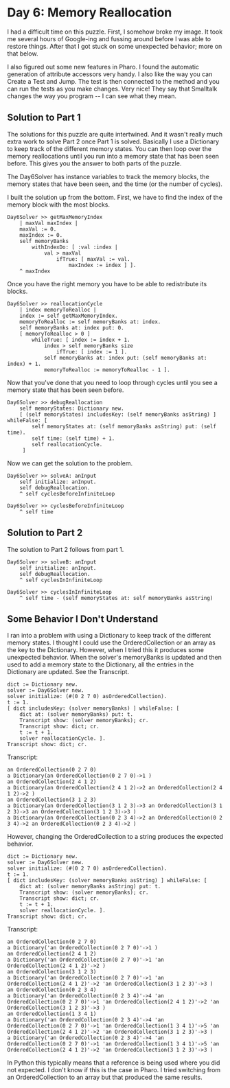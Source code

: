 # Day 6: Memory Reallocation

I had a difficult time on this puzzle.  First, I somehow broke my image.  It
took me several hours of Google-ing and fussing around before I was able to
restore things.  After that I got stuck on some unexpected behavior; more on
that below.

I also figured out some new features in Pharo.  I found the automatic
generation of attribute accessors very handy.  I also like the way you can 
Create a Test and Jump.  The test is then connected to the method and you
can run the tests as you make changes.  Very nice!  They say that Smalltalk
changes the way you program -- I can see what they mean.

## Solution to Part 1

The solutions for this puzzle are quite intertwined. And it wasn't really
much extra work to solve Part 2 once Part 1 is solved.  Basically I use
a Dictionary to keep track of the different memory states.  You can then
loop over the memory reallocations until you run into a memory state that
has been seen before.  This gives you the answer to both parts of the puzzle.

The Day6Solver has instance variables to track the memory blocks, the memory
states that have been seen, and the time (or the number of cycles).

I built the solution up from the bottom.  First, we have to find the index
of the memory block with the most blocks.

```smalltalk
Day6Solver >> getMaxMemoryIndex
	| maxVal maxIndex |
	maxVal := 0.
	maxIndex := 0.
	self memoryBanks
		withIndexDo: [ :val :index | 
			val > maxVal
				ifTrue: [ maxVal := val.
					maxIndex := index ] ].
	^ maxIndex
```

Once you have the right memory you have to be able to redistribute its blocks.

```smalltalk
Day6Solver >> reallocationCycle
	| index memoryToRealloc |
	index := self getMaxMemoryIndex.
	memoryToRealloc := self memoryBanks at: index.
	self memoryBanks at: index put: 0.
	[ memoryToRealloc > 0 ]
		whileTrue: [ index := index + 1.
			index > self memoryBanks size
				ifTrue: [ index := 1 ].
			self memoryBanks at: index put: (self memoryBanks at: index) + 1.
			memoryToRealloc := memoryToRealloc - 1 ].
```

Now that you've done that you need to loop through cycles until you see
a memory state that has been seen before.

```smalltalk
Day6Solver >> debugReallocation
	self memoryStates: Dictionary new.
	[ (self memoryStates) includesKey: (self memoryBanks asString) ] whileFalse: [ 
		self memoryStates at: (self memoryBanks asString) put: (self time).
		self time: (self time) + 1.
		self reallocationCycle.
	 ]
```

Now we can get the solution to the problem.

```smalltalk
Day6Solver >> solveA: anInput
	self initialize: anInput.
	self debugReallocation.
	^ self cyclesBeforeInfiniteLoop 
```

```smalltalk
Day6Solver >> cyclesBeforeInfiniteLoop
	^ self time
```

## Solution to Part 2

The solution to Part 2 follows from part 1.

```smalltalk
Day6Solver >> solveB: anInput
	self initialize: anInput.
	self debugReallocation.
	^ self cyclesInInfiniteLoop 
```

```smalltalk
Day6Solver >> cyclesInInfiniteLoop
	^ self time - (self memoryStates at: self memoryBanks asString)
```

## Some Behavior I Don't Understand

I ran into a problem with using a Dictionary to keep track of the different
memory states.  I thought I could use the OrderedCollection or an array as
the key to the Dictionary.  However, when I tried this it produces some
unexpected behavior.  When the solver's memoryBanks is updated and then used
to add a memory state to the Dictionary, all the entries in the Dictionary
are updated.  See the Transcript.

```smalltalk
dict := Dictionary new.
solver := Day6Solver new.
solver initialize: (#(0 2 7 0) asOrderedCollection).
t := 1.
[ dict includesKey: (solver memoryBanks) ] whileFalse: [
	dict at: (solver memoryBanks) put: t.
	Transcript show: (solver memoryBanks); cr.
	Transcript show: dict; cr.
	t := t + 1.
	solver reallocationCycle. ].
Transcript show: dict; cr.
```

Transcript:
```
an OrderedCollection(0 2 7 0)
a Dictionary(an OrderedCollection(0 2 7 0)->1 )
an OrderedCollection(2 4 1 2)
a Dictionary(an OrderedCollection(2 4 1 2)->2 an OrderedCollection(2 4 1 2)->2 )
an OrderedCollection(3 1 2 3)
a Dictionary(an OrderedCollection(3 1 2 3)->3 an OrderedCollection(3 1 2 3)->3 an OrderedCollection(3 1 2 3)->3 )
a Dictionary(an OrderedCollection(0 2 3 4)->2 an OrderedCollection(0 2 3 4)->2 an OrderedCollection(0 2 3 4)->2 )
```

However, changing the OrderedCollection to a string produces the expected
behavior.

```smalltalk
dict := Dictionary new.
solver := Day6Solver new.
solver initialize: (#(0 2 7 0) asOrderedCollection).
t := 1.
[ dict includesKey: (solver memoryBanks asString) ] whileFalse: [
	dict at: (solver memoryBanks asString) put: t.
	Transcript show: (solver memoryBanks); cr.
	Transcript show: dict; cr.
	t := t + 1.
	solver reallocationCycle. ].
Transcript show: dict; cr.
```

Transcript:
```
an OrderedCollection(0 2 7 0)
a Dictionary('an OrderedCollection(0 2 7 0)'->1 )
an OrderedCollection(2 4 1 2)
a Dictionary('an OrderedCollection(0 2 7 0)'->1 'an OrderedCollection(2 4 1 2)'->2 )
an OrderedCollection(3 1 2 3)
a Dictionary('an OrderedCollection(0 2 7 0)'->1 'an OrderedCollection(2 4 1 2)'->2 'an OrderedCollection(3 1 2 3)'->3 )
an OrderedCollection(0 2 3 4)
a Dictionary('an OrderedCollection(0 2 3 4)'->4 'an OrderedCollection(0 2 7 0)'->1 'an OrderedCollection(2 4 1 2)'->2 'an OrderedCollection(3 1 2 3)'->3 )
an OrderedCollection(1 3 4 1)
a Dictionary('an OrderedCollection(0 2 3 4)'->4 'an OrderedCollection(0 2 7 0)'->1 'an OrderedCollection(1 3 4 1)'->5 'an OrderedCollection(2 4 1 2)'->2 'an OrderedCollection(3 1 2 3)'->3 )
a Dictionary('an OrderedCollection(0 2 3 4)'->4 'an OrderedCollection(0 2 7 0)'->1 'an OrderedCollection(1 3 4 1)'->5 'an OrderedCollection(2 4 1 2)'->2 'an OrderedCollection(3 1 2 3)'->3 )
```

In Python this typically means that a reference is being used where you did 
not expected.  I don't know if this is the case in Pharo.  I tried switching
from an OrderedCollection to an array but that produced the same results.
